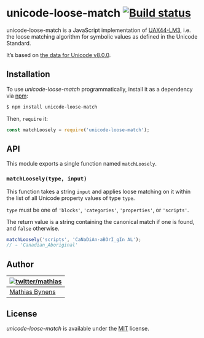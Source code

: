 # unicode-loose-match [![Build status](https://travis-ci.org/mathiasbynens/unicode-loose-match.svg?branch=master)](https://travis-ci.org/mathiasbynens/unicode-loose-match)

unicode-loose-match is a JavaScript implementation of [UAX44-LM3](http://unicode.org/reports/tr44/tr44-16.html#Matching_Symbolic), i.e. the loose matching algorithm for symbolic values as defined in the Unicode Standard.

It’s based on [the data for Unicode v8.0.0](https://github.com/mathiasbynens/unicode-8.0.0).

## Installation

To use _unicode-loose-match_ programmatically, install it as a dependency via [npm](https://www.npmjs.com/):

```bash
$ npm install unicode-loose-match
```

Then, `require` it:

```js
const matchLoosely = require('unicode-loose-match');
```

## API

This module exports a single function named `matchLoosely`.

### `matchLoosely(type, input)`

This function takes a string `input` and applies loose matching on it within the list of all Unicode property values of type `type`.

`type` must be one of `'blocks'`, `'categories'`, `'properties'`, or `'scripts'`.

The return value is a string containing the canonical match if one is found, and `false` otherwise.

```js
matchLoosely('scripts', 'CaNaDiAn-aBOrI_gIn AL');
// → 'Canadian_Aboriginal'
```

## Author

| [![twitter/mathias](https://gravatar.com/avatar/24e08a9ea84deb17ae121074d0f17125?s=70)](https://twitter.com/mathias "Follow @mathias on Twitter") |
|---|
| [Mathias Bynens](https://mathiasbynens.be/) |

## License

_unicode-loose-match_ is available under the [MIT](https://mths.be/mit) license.
